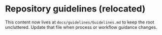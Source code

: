 # Repository guidelines (relocated)

This content now lives at `docs/guidelines/Guidelines.md` to keep the root uncluttered. Update that file when process or workflow guidance changes.

